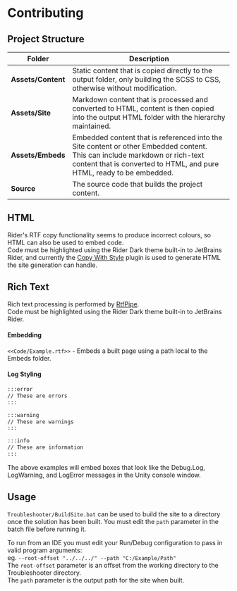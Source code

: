 # Contributing
## Project Structure

| Folder             | Description                                                                                                                                                                                             |
|--------------------|---------------------------------------------------------------------------------------------------------------------------------------------------------------------------------------------------------|
| **Assets/Content** | Static content that is copied directly to the output folder, only building the SCSS to CSS, otherwise without modification.                                                                             |
| **Assets/Site**    | Markdown content that is processed and converted to HTML, content is then copied into the output HTML folder with the hierarchy maintained.                                                             |
| **Assets/Embeds**  | Embedded content that is referenced into the Site content or other Embedded content.<br/>This can include markdown or rich-text content that is converted to HTML, and pure HTML, ready to be embedded. |
| **Source**         | The source code that builds the project content.                                                                                                                                                        |

## HTML
Rider's RTF copy functionality seems to produce incorrect colours, so HTML can also be used to embed code.  
Code must be highlighted using the Rider Dark theme built-in to JetBrains Rider, and currently the [Copy With Style](https://plugins.jetbrains.com/plugin/8455-copywithstyle) plugin is used to generate HTML the site generation can handle.

## Rich Text
Rich text processing is performed by [RtfPipe](https://github.com/erdomke/RtfPipe).  
Code must be highlighted using the Rider Dark theme built-in to JetBrains Rider.

#### Embedding
`<<Code/Example.rtf>>` - Embeds a built page using a path local to the Embeds folder.

#### Log Styling
```md
:::error
// These are errors
:::

:::warning
// These are warnings
:::

:::info
// These are information
:::
```  
The above examples will embed boxes that look like the Debug.Log, LogWarning, and LogError messages in the Unity console window.

## Usage

`Troubleshooter/BuildSite.bat` can be used to build the site to a directory once the solution has been built.
You must edit the `path` parameter in the batch file before running it.

To run from an IDE you must edit your Run/Debug configuration to pass in valid program arguments:  
eg. `--root-offset "../../../" --path "C:/Example/Path"`  
The `root-offset` parameter is an offset from the working directory to the Troubleshooter directory.  
The `path` parameter is the output path for the site when built.